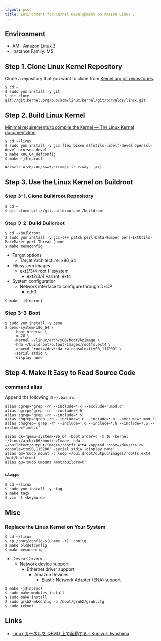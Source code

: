 ```yaml
---
layout: post
title: Environment for Kernel Development on Amazon Linux 2
---
```



## Environment
- AMI: Amazon Linux 2
- Instance Family: M5



## Step 1. Clone Linux Kernel Repository
Clone a repository that you want to clone from [Kernel.org git repositories](https://git.kernel.org/).  
```
$ cd ~
$ sudo yum install -y git
$ git clone git://git.kernel.org/pub/scm/linux/kernel/git/torvalds/linux.git
```



## Step 2. Build Linux Kernel
[Minimal requirements to compile the Kernel — The Linux Kernel documentation](https://www.kernel.org/doc/html/latest/process/changes.html)

```
$ cd ~/linux
$ sudo yum install -y gcc flex bison elfutils-libelf-devel openssl-devel ncurses-devel
$ make x86_64_defconfig
$ make -j$(nproc)
...
Kernel: arch/x86/boot/bzImage is ready  (#1)
```



## Step 3. Use the Linux Kernel on Buildroot
### Step 3-1. Clone Buildroot Repository
```
$ cd ~
$ git clone git://git.buildroot.net/buildroot
```


### Step 3-2. Build Buildroot
```
$ cd ~/buildroot
$ sudo yum install -y gcc-c++ patch perl-Data-Dumper perl-ExtUtils-MakeMaker perl-Thread-Queue
$ make menuconfig
```
- Target options
	- Target Architecture: x86_64
- Filesystem images
	- ext2/3/4 root filesystem
		- ext2/3/4 variant: ext4
- System configuration
	- Network interface to configure through DHCP
		- eth0
```
$ make -j$(nproc)
```


### Step 3-3. Boot
```
$ sudo yum install -y qemu
$ qemu-system-x86_64 \
	-boot order=c \
	-m 2G \
	-kernel ~/linux/arch/x86/boot/bzImage \
	-hda ~/buildroot/output/images/rootfs.ext4 \
	-append "root=/dev/sda rw console=ttyS0,115200" \
	-serial stdio \
	-display none
```



## Step 4. Make It Easy to Read Source Code
### command alias
Append the following in `~/.bashrc`.
```
alias cgrep='grep -rn --include=*.c --exclude=*.mod.c'
alias hgrep='grep -rn --include=*.h'
alias sgrep='grep -rn --include=*.S'
alias chgrep='grep -rn --include=*.c --include=*.h --exclude=*.mod.c'
alias chsgrep='grep -rn --include=*.c --include=*.h --include=*.S --exclude=*.mod.c'

alias qk='qemu-system-x86_64 -boot order=c -m 2G -kernel ~/linux/arch/x86/boot/bzImage -hda ~/buildroot/output/images/rootfs.ext4 -append "root=/dev/sda rw console=ttyS0,115200" -serial stdio -display none'
alias qm='sudo mount -o loop ~/buildroot/output/images/rootfs.ext4 /mnt/buildroot'
alias qu='sudo umount /mnt/buildroot'
```


### ctags
```
$ cd ~/linux
$ sudo yum install -y ctag
$ make tags
$ vim -t <keyword>
```



## Misc
### Replace the Linux Kernel on Your System
```
$ cd ~/linux
$ cp /boot/config-$(uname -r) .config
$ make olddefconfig
$ make menuconfig
```
- Device Drivers
	- Network device support
		- Ethernet driver support
			- Amazon Devices
				- Elastic Network Adapter (ENA) support
```
$ make -j$(nproc)
$ sudo make modules_install
$ sudo make install
$ sudo grub2-mkconfig -o /boot/grub2/grub.cfg
$ sudo reboot
```



## Links
- [Linux カーネルを QEMU 上で起動する - Kuniyuki Iwashima](https://kuniyu.jp/ja/blog/2/)